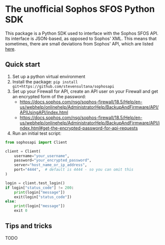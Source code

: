 # The unofficial Sophos SFOS Python SDK
This package is a Python SDK used to interface with the Sophos SFOS API. Its
interface is JSON-based, as opposed to Sophos' XML. This means that sometimes, there are small deviations from Sophos' API, which are listed [here](./API_Deviations.md).

## Quick start
1. Set up a python virtual environment
2. Install the package: `pip install git+https://github.com/stevensultana/sophosapi`
3. Set up your Firewall for API, create an API user on your Firewall and get an encrypted form of the password:
    - https://docs.sophos.com/nsg/sophos-firewall/18.5/Help/en-us/webhelp/onlinehelp/AdministratorHelp/BackupAndFirmware/API/APIUsingAPI/index.html
   - https://docs.sophos.com/nsg/sophos-firewall/18.5/Help/en-us/webhelp/onlinehelp/AdministratorHelp/BackupAndFirmware/API/index.html#get-the-encrypted-password-for-api-requests
4. Run an initial test script:
``` python
from sophosapi import Client

client = Client(
    username="your_username",
    password="your_encrypted_password",
    server="host_name_or_ip_address",
    port="4444",  # default is 4444 - so you can omit this
)

login = client.test_login()
if login["status_code"] != 200:
    print(login["message"])
    exit(login["status_code"])
else:
    print(login["message"])
    exit 0
```

## Tips and tricks

TODO

